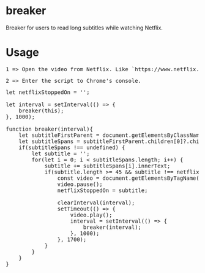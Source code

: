 # breaker
Breaker for users to read long subtitles while watching Netflix.

# Usage


<pre>1 => Open the video from Netflix. Like `https://www.netflix.com/watch/70189007`.</pre>
<pre>2 => Enter the script to Chrome's console.</pre>

<pre>
let netflixStoppedOn = '';

let interval = setInterval(() => {
    breaker(this);
}, 1000);

function breaker(interval){
    let subtitleFirstParent = document.getElementsByClassName("player-timedtext")[0];
    let subtitleSpans = subtitleFirstParent.children[0]?.children;
    if(subtitleSpans !== undefined) {
        let subtitle = '';
        for(let i = 0; i < subtitleSpans.length; i++) {
            subtitle += subtitleSpans[i].innerText;
            if(subtitle.length >= 45 && subtitle !== netflixStoppedOn){
                const video = document.getElementsByTagName("video")[0];
                video.pause();
                netflixStoppedOn = subtitle;

                clearInterval(interval);
                setTimeout(() => {
                    video.play();
                    interval = setInterval(() => {
                        breaker(interval);
                    }, 1000);
                }, 1700);
            }
        }
    }
}
</pre>